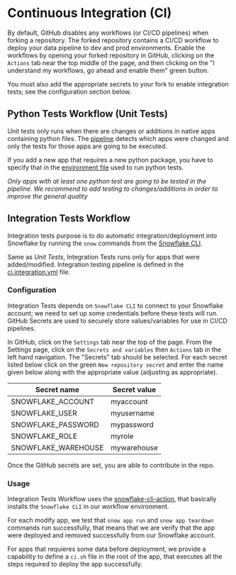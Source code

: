 # Continuous Integration (CI)

By default, GitHub disables any workflows (or CI/CD pipelines) when forking a repository. The forked repository contains a CI/CD workflow to deploy your data pipeline to dev and prod environments. Enable the workflows by opening your forked repository in GitHub, clicking on the `Actions` tab near the top middle of the page, and then clicking on the "I understand my workflows, go ahead and enable them" green button.

You must also add the appropriate secrets to your fork to enable integration tests; see the configuration section below.
## Python Tests Workflow (Unit Tests)

Unit tests only runs when there are changes or additions in native apps containing python files. The [pipeline](./.github/workflows/ci.yml) detects which apps were changed and only the tests for those apps are going to be executed.

If you add a new app that requires a new python package, you have to specify that in the [environment file](./shared_python_ci_env.yml) used to run python tests.

*Only apps with at least one python test are going to be tested in the pipeline. We recommend to add testing to changes/additions in order to improve the general quality*

## Integration Tests Workflow

Integration tests purpose is to do automatic integration/deployment into Snowflake by running the `snow` commands from the [Snowflake CLI](https://docs.snowflake.com/developer-guide/snowflake-cli-v2/index).

Same as *Unit Tests*, Integration Tests runs only for apps that were added/modified. Integration testing pipeline is defined in the [ci.integration.yml](./.github/workflows/ci-integration.yml) file.

### Configuration

Integration Tests depends on `Snowflake CLI` to connect to your Snowflake account; we need to set up some credentials before these tests will run. GitHub Secrets are used to securely store values/variables for use in CI/CD pipelines.

In GitHub, click on the `Settings` tab near the top of the page. From the Settings page, click on the `Secrets and variables` then `Actions` tab in the left hand navigation. The "Secrets" tab should be selected. For each secret listed below click on the green `New repository secret` and enter the name given below along with the appropriate value (adjusting as appropriate).

| Secret name | Secret value |
| --- | --- |
| SNOWFLAKE_ACCOUNT | myaccount |
| SNOWFLAKE_USER | myusername |
| SNOWFLAKE_PASSWORD | mypassword |
| SNOWFLAKE_ROLE | myrole |
| SNOWFLAKE_WAREHOUSE | mywarehouse |

Once the GitHub secrets are set, you are able to contribute in the repo.

### Usage

Integration Tests Workflow uses the [snowflake-cli-action](https://github.com/Snowflake-Labs/snowflake-cli-action), that basically installs the `Snowflake CLI` in our workflow environment.

For each modify app, we test that `snow app run` and `snow app teardown` commands run successfully, that means that we are verify that the app were deployed and removed successfully from our Snowflake account.

For apps that requieres some data before deployment, we provide a capability to define a `ci.sh` file in the root of the app, that executes all the steps required to deploy the app successfully.